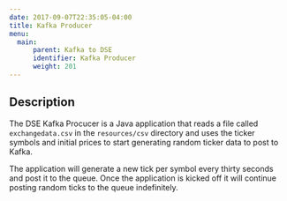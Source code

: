 ```yaml
---
date: 2017-09-07T22:35:05-04:00
title: Kafka Producer
menu:
  main:
      parent: Kafka to DSE
      identifier: Kafka Producer
      weight: 201
---
```


## Description

The DSE Kafka Procucer is a Java application that reads a file called `exchangedata.csv` in the `resources/csv` directory and uses the ticker symbols and initial prices to start generating random ticker data to post to Kafka.

The application will generate a new tick per symbol every thirty seconds and post it to the queue. Once the application is kicked off it will continue posting random ticks to the queue indefinitely.
